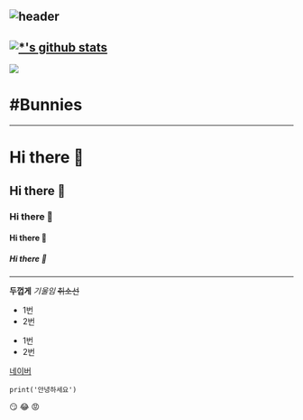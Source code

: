 ![header](https://capsule-render.vercel.app/api?type=soft&color=auto&height=300&section=header&text=ZeroToHero&desc=by.Hanwool&fontSize=90)
---
[![*'s github stats](https://github-readme-stats.vercel.app/api?username=HanwoolCHAE)](https://github.com/HanwoolCHAE)
---
<img src = '폴더명/파일명.jpg'></img>
#  #Bunnies 
---
# Hi there 👋
## Hi there 👋
### Hi there 👋
#### Hi there 👋
##### Hi there 👋
---
**두껍게**
*기울임*
~~취소선~~

* 1번
* 2번
- 1번
- 2번

[네이버](naver.com)

````
print('안녕하세요')
````

:smirk:
:joy:
:rage:

